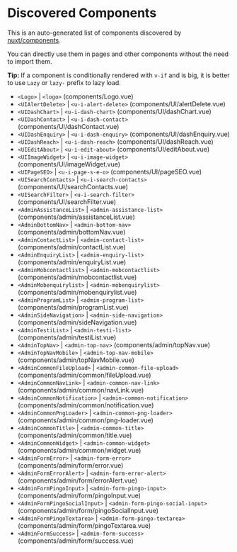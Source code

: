 # Discovered Components

This is an auto-generated list of components discovered by [nuxt/components](https://github.com/nuxt/components).

You can directly use them in pages and other components without the need to import them.

**Tip:** If a component is conditionally rendered with `v-if` and is big, it is better to use `Lazy` or `lazy-` prefix to lazy load.

- `<Logo>` | `<logo>` (components/Logo.vue)
- `<UIAlertDelete>` | `<u-i-alert-delete>` (components/UI/alertDelete.vue)
- `<UIDashChart>` | `<u-i-dash-chart>` (components/UI/dashChart.vue)
- `<UIDashContact>` | `<u-i-dash-contact>` (components/UI/dashContact.vue)
- `<UIDashEnquiry>` | `<u-i-dash-enquiry>` (components/UI/dashEnquiry.vue)
- `<UIDashReach>` | `<u-i-dash-reach>` (components/UI/dashReach.vue)
- `<UIEditAbout>` | `<u-i-edit-about>` (components/UI/editAbout.vue)
- `<UIImageWidget>` | `<u-i-image-widget>` (components/UI/imageWidget.vue)
- `<UIPageSEO>` | `<u-i-page-s-e-o>` (components/UI/pageSEO.vue)
- `<UISearchContacts>` | `<u-i-search-contacts>` (components/UI/searchContacts.vue)
- `<UISearchFilter>` | `<u-i-search-filter>` (components/UI/searchFilter.vue)
- `<AdminAssistanceList>` | `<admin-assistance-list>` (components/admin/assistanceList.vue)
- `<AdminBottomNav>` | `<admin-bottom-nav>` (components/admin/bottomNav.vue)
- `<AdminContactList>` | `<admin-contact-list>` (components/admin/contactList.vue)
- `<AdminEnquiryList>` | `<admin-enquiry-list>` (components/admin/enquiryList.vue)
- `<AdminMobcontactlist>` | `<admin-mobcontactlist>` (components/admin/mobcontactlist.vue)
- `<AdminMobenquirylist>` | `<admin-mobenquirylist>` (components/admin/mobenquirylist.vue)
- `<AdminProgramList>` | `<admin-program-list>` (components/admin/programList.vue)
- `<AdminSideNavigation>` | `<admin-side-navigation>` (components/admin/sideNavigation.vue)
- `<AdminTestiList>` | `<admin-testi-list>` (components/admin/testiList.vue)
- `<AdminTopNav>` | `<admin-top-nav>` (components/admin/topNav.vue)
- `<AdminTopNavMobile>` | `<admin-top-nav-mobile>` (components/admin/topNavMobile.vue)
- `<AdminCommonFileUpload>` | `<admin-common-file-upload>` (components/admin/common/fileUpload.vue)
- `<AdminCommonNavLink>` | `<admin-common-nav-link>` (components/admin/common/navLink.vue)
- `<AdminCommonNotification>` | `<admin-common-notification>` (components/admin/common/notification.vue)
- `<AdminCommonPngLoader>` | `<admin-common-png-loader>` (components/admin/common/png-loader.vue)
- `<AdminCommonTitle>` | `<admin-common-title>` (components/admin/common/title.vue)
- `<AdminCommonWidget>` | `<admin-common-widget>` (components/admin/common/widget.vue)
- `<AdminFormError>` | `<admin-form-error>` (components/admin/form/error.vue)
- `<AdminFormErrorAlert>` | `<admin-form-error-alert>` (components/admin/form/errorAlert.vue)
- `<AdminFormPingoInput>` | `<admin-form-pingo-input>` (components/admin/form/pingoInput.vue)
- `<AdminFormPingoSocialInput>` | `<admin-form-pingo-social-input>` (components/admin/form/pingoSocialInput.vue)
- `<AdminFormPingoTextarea>` | `<admin-form-pingo-textarea>` (components/admin/form/pingoTextarea.vue)
- `<AdminFormSuccess>` | `<admin-form-success>` (components/admin/form/success.vue)

